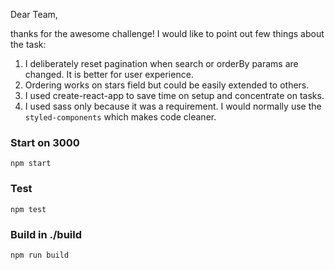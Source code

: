 Dear Team,

thanks for the awesome challenge! I would like to point out few things about the task:
1. I deliberately reset pagination when search or orderBy params are changed. It is better for user experience.
2. Ordering works on stars field but could be easily extended to others.
3. I used create-react-app to save time on setup and concentrate on tasks.
4. I used sass only because it was a requirement. I would normally use the `styled-components` which makes code cleaner.

### Start on 3000
`npm start`

### Test
`npm test`

### Build in ./build
`npm run build`
